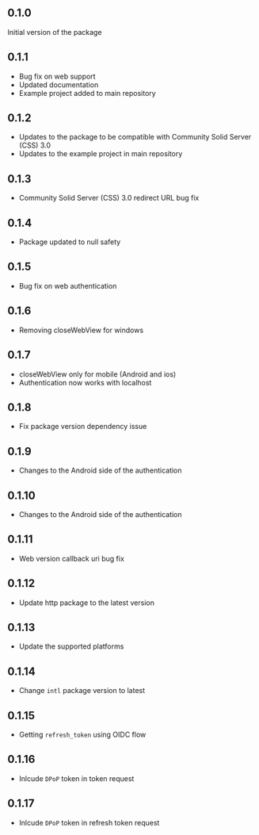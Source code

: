 ## 0.1.0

Initial version of the package

## 0.1.1

* Bug fix on web support
* Updated documentation
* Example project added to main repository

## 0.1.2

* Updates to the package to be compatible with Community Solid Server (CSS) 3.0
* Updates to the example project in main repository

## 0.1.3

* Community Solid Server (CSS) 3.0 redirect URL bug fix

## 0.1.4

* Package updated to null safety

## 0.1.5

* Bug fix on web authentication

## 0.1.6

* Removing closeWebView for windows

## 0.1.7

* closeWebView only for mobile (Android and ios)
* Authentication now works with localhost

## 0.1.8

* Fix package version dependency issue

## 0.1.9

* Changes to the Android side of the authentication

## 0.1.10

* Changes to the Android side of the authentication

## 0.1.11

* Web version callback uri bug fix

## 0.1.12

* Update http package to the latest version

## 0.1.13

* Update the supported platforms

## 0.1.14

* Change `intl` package version to latest

## 0.1.15

* Getting `refresh_token` using OIDC flow

## 0.1.16

* Inlcude `DPoP` token in token request

## 0.1.17

* Inlcude `DPoP` token in refresh token request
